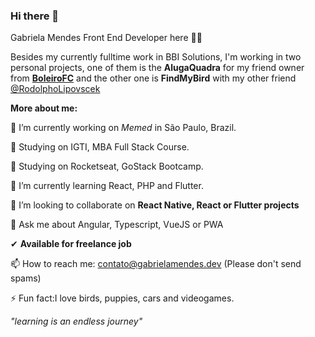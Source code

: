 ### Hi there 👋
Gabriela Mendes Front End Developer here 🙋‍♀️

Besides my currently fulltime work in BBI Solutions, I'm working in two personal projects, one of them is the **AlugaQuadra** for my friend owner from **[BoleiroFC](https://www.boleirofc.com.br/public/)** and the other one is **FindMyBird** with my other friend [@RodolphoLipovscek](https://github.com/rlipovscek)

**More about me:**

🔭 I’m currently working on *Memed* in São Paulo, Brazil.

📖 Studying on IGTI, MBA Full Stack Course.

📖 Studying on Rocketseat, GoStack Bootcamp.

🌱 I’m currently learning React, PHP and Flutter.

👯 I’m looking to collaborate on **React Native, React or Flutter projects**

💬 Ask me about Angular, Typescript, VueJS or PWA

✔ **Available for freelance job**

📫 How to reach me: contato@gabrielamendes.dev (Please don't send spams)

⚡ Fun fact:I love birds, puppies, cars and videogames.


*"learning is an endless journey"*
